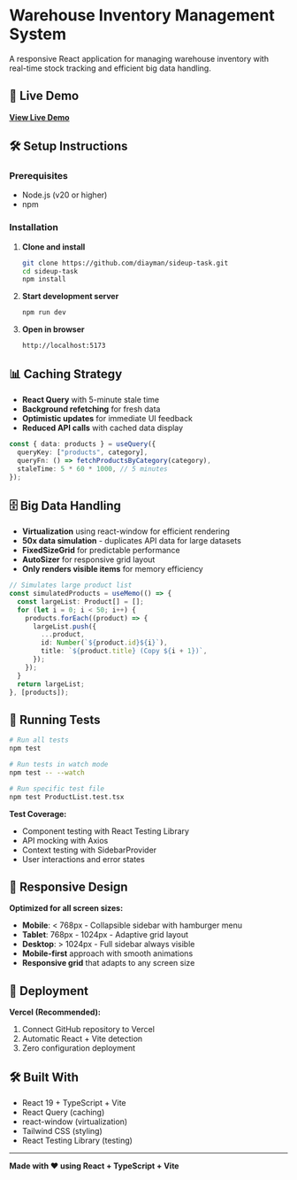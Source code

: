 # Warehouse Inventory Management System

A responsive React application for managing warehouse inventory with real-time stock tracking and efficient big data handling.

## 🚀 Live Demo

**[View Live Demo](https://warehouse-inventory-ten.vercel.app/)**

## 🛠️ Setup Instructions

### Prerequisites

- Node.js (v20 or higher)
- npm

### Installation

1. **Clone and install**

   ```bash
   git clone https://github.com/diayman/sideup-task.git
   cd sideup-task
   npm install
   ```

2. **Start development server**

   ```bash
   npm run dev
   ```

3. **Open in browser**
   ```
   http://localhost:5173
   ```

## 📊 Caching Strategy

- **React Query** with 5-minute stale time
- **Background refetching** for fresh data
- **Optimistic updates** for immediate UI feedback
- **Reduced API calls** with cached data display

```typescript
const { data: products } = useQuery({
  queryKey: ["products", category],
  queryFn: () => fetchProductsByCategory(category),
  staleTime: 5 * 60 * 1000, // 5 minutes
});
```

## 🗄️ Big Data Handling

- **Virtualization** using react-window for efficient rendering
- **50x data simulation** - duplicates API data for large datasets
- **FixedSizeGrid** for predictable performance
- **AutoSizer** for responsive grid layout
- **Only renders visible items** for memory efficiency

```typescript
// Simulates large product list
const simulatedProducts = useMemo(() => {
  const largeList: Product[] = [];
  for (let i = 0; i < 50; i++) {
    products.forEach((product) => {
      largeList.push({
        ...product,
        id: Number(`${product.id}${i}`),
        title: `${product.title} (Copy ${i + 1})`,
      });
    });
  }
  return largeList;
}, [products]);
```

## 🧪 Running Tests

```bash
# Run all tests
npm test

# Run tests in watch mode
npm test -- --watch

# Run specific test file
npm test ProductList.test.tsx
```

**Test Coverage:**

- Component testing with React Testing Library
- API mocking with Axios
- Context testing with SidebarProvider
- User interactions and error states

## 📱 Responsive Design

**Optimized for all screen sizes:**

- **Mobile**: < 768px - Collapsible sidebar with hamburger menu
- **Tablet**: 768px - 1024px - Adaptive grid layout
- **Desktop**: > 1024px - Full sidebar always visible
- **Mobile-first** approach with smooth animations
- **Responsive grid** that adapts to any screen size

## 🚀 Deployment

**Vercel (Recommended):**

1. Connect GitHub repository to Vercel
2. Automatic React + Vite detection
3. Zero configuration deployment

## 🛠️ Built With

- React 19 + TypeScript + Vite
- React Query (caching)
- react-window (virtualization)
- Tailwind CSS (styling)
- React Testing Library (testing)

---

**Made with ❤️ using React + TypeScript + Vite**
